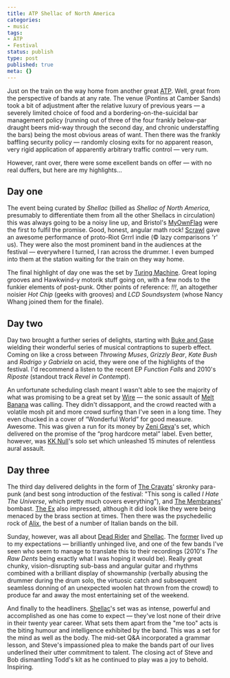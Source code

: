 ```yaml
---
title: ATP Shellac of North America
categories:
- music
tags:
- ATP
- Festival
status: publish
type: post
published: true
meta: {}
---
```

<p>
  Just on the train on the way home from another great
  <a href="http://www.atpfestival.com/events/shellacxmas.php"
     title="link to Shellac Nightmare Before Xmas ATP website">ATP</a>.
  Well, great from the perspective of bands at any rate. The venue (Pontins at
  Camber Sands) took a bit of adjustment after the relative luxury of previous
  years — a severely limited choice of food and a bordering-on-the-suicidal
  bar management policy (running out of three of the four frankly below-par
  draught beers mid-way through the second day, and chronic understaffing the
  bars) being the most obvious areas of want. Then there was the frankly
  baffling security policy — randomly closing exits for no apparent reason,
  very rigid application of apparently arbitrary traffic control — very rum.
</p>

<p>
  However, rant over, there were some excellent bands on offer — with no real
  duffers, but here are my highlights...
</p><!-- more -->

<h2>Day one</h2>

<p>
  The event being curated by <em>Shellac</em> (billed as <em>Shellac of North
  America</em>, presumably to differentiate them from all the other Shellacs
  in circulation) this was always going to be a noisy line up, and Bristol's
  <a href="http://myownflag.bandcamp.com/" title="link to MyOwnFlag on Bandcamp">MyOwnFlag</a>
  were the first to fulfil the promise. Good, honest, angular math rock!
  <a href="http://en.wikipedia.org/wiki/Scrawl" title="link to Scrawl on Wikipedia">Scrawl</a>
  gave an awesome performance of proto-Riot Grrrl indie (&copy; lazy comparisons
  'r' us). They were also the most prominent band in the audiences at the
  festival — everywhere I turned, I ran across the drummer. I even bumped into
  them at the station waiting for the train on they way home.
</p>

<p>
  The final highlight of day one was the set by
  <a href="https://www.facebook.com/pages/Turing-Machine/225159867528633"
     title="link to Turing Machine Facebook page">Turing Machine</a>. Great
  loping grooves and Hawkwind-y motorik stuff going on, with a few nods
  to the funkier elements of post-punk. Other points of reference:
  <em>!!!</em>, an altogether noisier <em>Hot Chip</em> (geeks with grooves)
  and <em>LCD Soundsystem</em> (whose Nancy Whang joined them for the finale).
</p>

<h2>Day two</h2>

<p>
  Day two brought a further series of delights, starting with
  <a href="http://www.bukeandgase.com/" title="link to Buke and Gase's website">Buke and Gase</a>
  wielding their wonderful series of musical contraptions to superb effect.
  Coming on like a cross between <em>Throwing Muses</em>, <em>Grizzly Bear</em>,
  <em>Kate Bush</em> and <em>Rodrigo y Gabriela</em> on acid, they were one of
  the highlights of the festival. I'd recommend a listen to the recent EP
  <em>Function Falls</em> and 2010's <em>Riposte</em> (standout track
  <em>Revel in Contempt</em>).
</p>

<p>
  An unfortunate scheduling clash meant I wasn't able to see the majority of
  what was promising to be a great set by
  <a href="http://www.pinkflag.com/" title="link to the Wire website">Wire</a>
  — the sonic assault of
  <a href="http://www.melt-banana.net/" title="link to the Melt-Banana website">Melt Banana</a>
  was calling. They didn't dissappont, and the crowd reacted with a volatile
  mosh pit and more crowd surfing than I've seen in a long time. They even
  chucked in a cover of “Wonderful World” for good measure. Awesome. This was
  given a run for its money by
  <a href="http://zenigeva.jpn.org/" title="link to Zeni Geva website">Zeni Geva</a>'s
  set, which delivered on the promise of the “prog hardcore metal” label.
  Even better, however, was
  <a href="http://kknull.com/en/" title="link to KK Null website">KK Null</a>'s
  solo set which unleashed 15 minutes of relentless aural assault.
</p>

<h2>Day three</h2>

<p>
  The third day delivered delights in the form of
  <a href="http://www.thecravats.com/" title="link to The Cravats website">The Cravats</a>'
  skronky para-punk (and best song introduction of the festival:
  "This song is called <em>I Hate The Universe</em>, which pretty much covers
  everything"), and
  <a href="http://www.themembranes.co.uk/" title="link to The Membranes website">The Membranes</a>'
  bombast.
  <a href="http://www.theex.nl/" title="link to The Ex website">The Ex</a> also
  impressed, although it did look like they were being menaced by the brass
  section at times. Then there was the psychedeilic rock of
  <a href="http://uk.myspace.com/alixband" title="link to the ALiX myspace">Alix</a>,
  the best of a number of Italian bands on the bill.
</p>

<p>
  Sunday, however, was all about
  <a href="http://deadrider.us/" title="link to the Dead Rider website">Dead Rider</a>
  and <a href="http://uk.myspace.com/alixband" title="link to Shellac's myspace">Shellac</a>.
  The <a href="http://deadrider.us/" title="link to the Dead Rider website">former</a>
  lived up to my expectations — brilliantly unhinged live, and one of the few
  bands I've seen who seem to manage to translate this to their recordings
  (2010's <em>The Raw Dents</em> being exactly what I was hoping it would be).
  Really great chunky, vision-disrupting sub-bass and angular guitar and
  rhythms combined with a brilliant display of showmanship (verbally abusing
  the drummer during the drum solo, the virtuosic catch and subsequent seamless
  donning of an unexpected woolen hat thrown from the crowd) to produce far
  and away the most entertaining set of the weekend.
</p>

<p>
  And finally to the headliners.
  <a href="http://uk.myspace.com/alixband" title="link to Shellac's myspace">Shellac</a>'s
  set was as intense, powerful and accomplished as one has come to expect —
  they've lost none of their drive in their twenty year career. What sets them
  apart from the "me too" acts is the biting humour and intelligence exhibited
  by the band. This was a set for the mind as well as the body. The mid-set
  Q&amp;A incorporated a grammar lesson, and Steve's impassioned plea to make
  the bands part of our lives underlined their utter commitment to talent.
  The closing act of Steve and Bob dismantling Todd's kit as he continued
  to play was a joy to behold. Inspiring.
</p>
